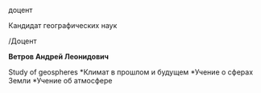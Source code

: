 доцент

Кандидат географических наук

/Доцент

**Ветров Андрей Леонидович**

Study of geospheres
	*Климат в прошлом и будущем
	*Учение о сферах Земли
	*Учение об атмосфере